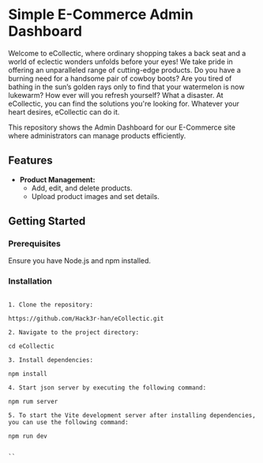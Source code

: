 # Simple E-Commerce Admin Dashboard

Welcome to eCollectic, where ordinary shopping takes a back seat and a world of eclectic wonders unfolds before your eyes! We take pride in offering an unparalleled range of cutting-edge products. Do you have a burning need for a handsome pair of cowboy boots? Are you tired of bathing in the sun’s golden rays only to find that your watermelon is now lukewarm? How ever will you refresh yourself? What a disaster. At eCollectic, you can find the solutions you're looking for. Whatever your heart desires, eCollectic can do it.

This repository shows the Admin Dashboard for our E-Commerce site where administrators can manage products efficiently.

## Features

- **Product Management:**
  - Add, edit, and delete products.
  - Upload product images and set details.

## Getting Started

### Prerequisites

Ensure you have Node.js and npm installed.

### Installation
```shell

1. Clone the repository:

https://github.com/Hack3r-han/eCollectic.git 

2. Navigate to the project directory:

cd eCollectic

3. Install dependencies: 

npm install

4. Start json server by executing the following command:

npm rum server

5. To start the Vite development server after installing dependencies, you can use the following command:

npm run dev


``